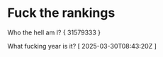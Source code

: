 # Fuck the rankings

Who the hell am I?
{ 31579333 }

What fucking year is it?
[ 2025-03-30T08:43:20Z ]
